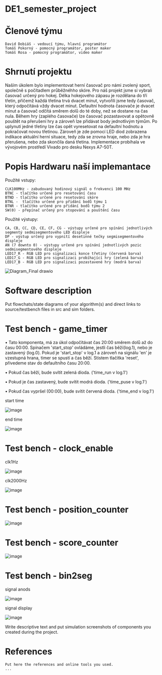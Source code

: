 # DE1_semester_project
# Členové týmu

    David Dobiáš - vedoucí týmu, hlavní programátor
    Tomáš Pokorný - pomocný programátor, poster maker
    Tomáš Rosa - pomocný programátor, video maker

# Shrnutí projektu

Naším úkolem bylo implementovat herní časovač pro námi zvolený sport, společně s počítadlem průběžnéhho skóre. Pro náš projekt jsme si vybrali časovač určený pro hokej. Délka hokejového zápasu je rozdělana do tří třetin, přičemž každá třetina trvá dvacet minut, vytvořili jsme tedy časovač, který odpočítává vždy dvacet minut. Defaultní hodnota časovače je dvacet minut a časovač odčítá směrem dolů do té doby, než se dostane na čas nula. Během hry (zaplého časovače) lze časovač pozastavovat a opětovně pouštět na přerušení hry a zároveň lze přidávat body jednotlivým týmům. Po uplynutí jedné třetiny lze čas opět vyresetovat na defaultní hodnotu a pokračovat novou třetinou. Zároveň je zde pomocí LED diod zobrazena indikace aktuální herní situace, tedy zda se zrovna hraje, nebo zda je hra přerušena, nebo zda skončila daná třetina. Implementace probíhala ve vývojovém prostředí Vivado pro desku Nexys A7-50T.

# Popis Hardwaru naší implemantace

Použíté vstupy:

    CLK100MHz - zabudovaný hodinový signál o frekvenci 100 MHz
    BTNC - tlačítko určené pro resetování času
    BTND - tlačítko určené pro resetování skóre
    BTNL -  tlačítko určené pro přidání bodů týmu 1
    BTNR - tlačítko určené pro přidání bodů týmu 2
    SW(0) - přepínač určený pro stopování a pouštění času

Použité výstupy:

    CA, CB, CC, CD, CE, CF, CG - výstupy určené pro spínání jednotlivých segmentý sedmisegmentového LED displeje
    DP - výstup určený pro vypnití desetinné tečky segmisegmentového displeje
    AN (7 downto 0) - výstupy určené pro spínání jednotlivých pozic sedmisegmentového displeje
    LED17_R - RGB LED pro signalizaci konce třetiny (červená barva)
    LED17_G - RGB LED pro signalizaci probíhající hry (zelená barva)
    LED17_B - RGB LED pro signalizaci pozastavené hry (modrá barva)

![Diagram_Final drawio](https://github.com/user-attachments/assets/187ea8ff-6f10-46ee-aa2e-ab74308ccea0)


# Software description

Put flowchats/state diagrams of your algorithm(s) and direct links to source/testbench files in src and sim folders.


# Test bench - game_timer
•    Tato komponenta, má za úkol odpočítávat čas 20:00 směrem dolů až do času 00:00. Spínačem 'start_stop' ovládáme, jestli čas běží(log.1), nebo je zastavený (log.0). Pokud je 'start_stop' v log.1 a zároveň na signálu 'en' je vzestupná hrana, timer se spustí a čas běží.  Stistem tlačítka 'reset', přivedeme stav do defaultního času 20:00.

•    Pokud čas běží, bude svítit zelená dioda. ('time_run v log.1')

•    Pokud je čas zastavený, bude svítit modrá dioda. ('time_puse v log.1')

•    Pokud čas vypršel (00:00), bude svítit červená dioda. ('time_end v log.1')

start time

![image](https://github.com/user-attachments/assets/2b1d12e3-590c-4a23-9931-89833953fc49)


end time

![image](https://github.com/user-attachments/assets/8cc6134e-7f44-4e99-8ee8-7297b065fa0e)

# Test bench - clock_enable

clk1Hz

![image](https://github.com/user-attachments/assets/a5dc51df-c666-4ca1-ad01-afa8176fc6c2)

clk2000Hz

![image](https://github.com/user-attachments/assets/04c009b0-687f-4153-8ea1-8267460569d4)


# Test bench - position_counter

![image](https://github.com/user-attachments/assets/fbb1e923-d7d1-4511-851b-5ef3be76bf25)

# Test bench - score_counter

![image](https://github.com/user-attachments/assets/bd5bb028-3f0f-49eb-b3fe-aa30441edbc4)

# Test bench - bin2seg

signal anods

![image](https://github.com/user-attachments/assets/06ac7403-d577-4ee3-9759-d6fe19150125)

signal display

![image](https://github.com/user-attachments/assets/14581442-afed-4af6-96d1-129429118d39)








Write descriptive text and put simulation screenshots of components you created during the project.
# References

    Put here the references and online tools you used.
    ...
